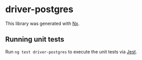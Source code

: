 # driver-postgres

This library was generated with [Nx](https://nx.dev).

## Running unit tests

Run `ng test driver-postgres` to execute the unit tests via [Jest](https://jestjs.io).
